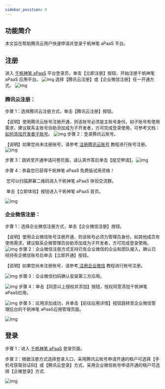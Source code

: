 ```yaml
---
sidebar_position: 0
---
```


## **功能简介**

本文旨在帮助腾讯云用户快速申请并登录千帆神笔 aPaaS 平台。

## **注册**

进入 [千帆神笔 aPaaS](https://apaas.cloud.tencent.com/sign/in) 平台登录页，单击【立即注册】按钮，开始注册千帆神笔 aPaaS 应用平台。 ![img](https://qcloudimg.tencent-cloud.cn/raw/620fdb57ae32ba8477dfbcc93d0718cd.png) 选择【腾讯云注册】或【企业微信注册】任一开通方式。 ![img](https://qcloudimg.tencent-cloud.cn/raw/0e70a11e6ebf980ec476de645089139e.png)

### **腾讯云注册：**

步骤 1：选择腾讯云注册方式，单击【腾讯云注册】按钮。

【说明】使用腾讯云账号注册开通，则该账号必须是主账号身份。如子账号有使用需求，建议联系主账号协助添加成为子开发者，方可完成登录使用，可参考文档：[如何添加开发者子账号](../专题指南/如何添加开发者子账号)。 ![img](https://qcloudimg.tencent-cloud.cn/raw/f1f67adcc7705224ac5be6c327022430.png) 步骤 2：登录腾讯云账号。

【说明】如果您尚未注册账号，请参考 [注册腾讯云账号](https://www.qcloud.com/document/product/378/8415) 教程进行账号注册。![img](https://qcloudimg.tencent-cloud.cn/raw/8ecc4e5a7f0bfbd65be79d06127ce6df.png)

步骤 3：跳转至开通申请问卷页面，请认真作答后单击【提交申请】。![img](https://qcloudimg.tencent-cloud.cn/raw/78a5e98bd338847e720302a578af443a.png)

步骤 4：恭喜您已获得千帆神笔 aPaaS 免费版试用资格！

​ 您可以扫描屏幕二维码进入千帆神笔 aPaaS 体验交流群。

​ 单击【立即体验】按钮进入千帆神笔 aPaaS 首页。

![img](https://qcloudimg.tencent-cloud.cn/raw/3a398059a687d160554e69b76cbbcae6.png)

### **企业微信注册：**

步骤 1：选择企业微信注册方式，单击【企业微信注册】按钮。

【说明】使用企业微信账号注册开通，则该账号必须为管理员身份。如其他成员有使用需求，建议联系企微管理员协助添加成为子开发者，方可完成登录使用。![img](https://qcloudimg.tencent-cloud.cn/raw/d3c6000ea442f0a6d01d85f67a472dd2.png) 步骤 2：企业微信注册方式支持已有企业微信的企业和团队接入，确认已经持有企微信账号后单击【立即开通】按钮。

【说明】如果您尚未注册账号，请参考[ 注册企业微信](https://open.work.weixin.qq.com/3rdservice/wework/register?register_code=PjONIiBjOZgQyEu6KY6NFrNpi7GRkJ5DjSdliLNGQxFHL0Jk-sdUNkoS0mCOagBa#/pc) 教程进行账号注册。

![img](https://qcloudimg.tencent-cloud.cn/raw/0d2495765015107d96f73c74c6cf31b3.png) 步骤 3：企业微信扫码确认安装第三方应用。

![img](https://qcloudimg.tencent-cloud.cn/raw/c2741a68a086a76243ff0eeaaf0193be.png) 步骤 4：单击【同意以上授权并添加】按钮，授权同意添加千帆神笔 aPaaS应用。

![img](https://qcloudimg.tencent-cloud.cn/raw/e071ef3fc6a1fb9baaddebaa2d7b97b5.png) 步骤 5：应用添加成功，并单击【前往应用详情】按钮跳转至企业微信管理后台的千帆神笔 aPaaS应用管理页面。

![img](https://qcloudimg.tencent-cloud.cn/raw/81d763f6cd1b388e89564e89f22212b2.png)

## **登录**

步骤 1：进入 [千帆神笔 aPaaS](https://apaas.cloud.tencent.com/sign/in) 登录页面。

步骤 2：根据注册方式选择登录入口，采用腾讯云账号申请开通的租户可选择【手机号获取验证码】或【腾讯云登录】方式。采用企业微信账号申请开通的租户可选择【企微登录】方式.

![img](https://qcloudimg.tencent-cloud.cn/raw/3a4e7ca91bbb86e211ec0f8eefa4f38a.png)
